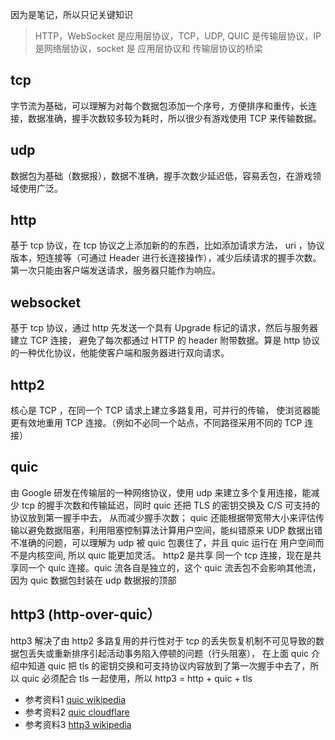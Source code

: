 因为是笔记，所以只记关键知识

> HTTP，WebSocket 是应用层协议，TCP，UDP, QUIC 是传输层协议，IP 是网络层协议，socket 是 应用层协议和 传输层协议的桥梁

## tcp

字节流为基础，可以理解为对每个数据包添加一个序号，方便排序和重传，长连接，数据准确，握手次数较多较为耗时，所以很少有游戏使用 TCP 来传输数据。

## udp

数据包为基础（数据报），数据不准确，握手次数少延迟低，容易丢包，在游戏领域使用广泛。

## http

基于 tcp 协议，在 tcp 协议之上添加新的的东西，比如添加请求方法， uri ，协议版本，短连接等（可通过 Header 进行长连接操作），减少后续请求的握手次数。第一次只能由客户端发送请求，服务器只能作为响应。

## websocket

基于 tcp 协议，通过 http 先发送一个具有 Upgrade 标记的请求，然后与服务器建立 TCP 连接， 避免了每次都通过 HTTP 的 header 附带数据。算是 http 协议的一种优化协议，他能使客户端和服务器进行双向请求。

## http2

核心是 TCP ，在同一个 TCP 请求上建立多路复用，可并行的传输， 使浏览器能更有效地重用 TCP 连接。（例如不必同一个站点，不同路径采用不同的 TCP 连接）

## quic

由 Google 研发在传输层的一种网络协议，使用 udp 来建立多个复用连接，能减少 tcp 的握手次数和传输延迟，同时 quic 还把 TLS 的密钥交换及 C/S 可支持的协议放到第一握手中去， 从而减少握手次数； quic 还能根据带宽带大小来评估传输以避免数据阻塞，利用阻塞控制算法计算用户空间，能纠错原来 UDP 数据出错不准确的问题，可以理解为 udp 被 quic 包裹住了，并且 quic 运行在 用户空间而不是内核空间, 所以 quic 能更加灵活。 http2 是共享 同一个 tcp 连接，现在是共享同一个 quic 连接。quic 流各自是独立的，这个 quic 流丢包不会影响其他流，因为 quic 数据包封装在 udp 数据报的顶部

## http3 (http-over-quic）

http3 解决了由 http2 多路复用的并行性对于 tcp 的丢失恢复机制不可见导致的数据包丢失或重新排序引起活动事务陷入停顿的问题（行头阻塞）， 在上面 quic 介绍中知道 quic 把 tls 的密钥交换和可支持协议内容放到了第一次握手中去了，所以 quic 必须配合 tls 一起使用，所以 http3 = http + quic + tls

- 参考资料1 [quic wikipedia](https://en.wikipedia.org/wiki/QUIC)
- 参考资料2 [quic cloudflare](https://blog.cloudflare.com/the-road-to-quic/)
- 参考资料3 [http3 wikipedia](https://en.wikipedia.org/wiki/HTTP/3)
